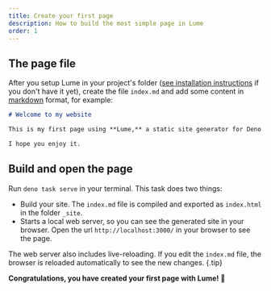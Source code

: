 ```yaml
---
title: Create your first page
description: How to build the most simple page in Lume
order: 1
---
```


## The page file

After you setup Lume in your project's folder
([see installation instructions](../overview/installation.md) if you don't have
it yet), create the file `index.md` and add some content in
[markdown](https://en.wikipedia.org/wiki/Markdown) format, for example:

<lume-code>

```md {title="index.md"}
# Welcome to my website

This is my first page using **Lume,** a static site generator for Deno.

I hope you enjoy it.
```

</lume-code>

## Build and open the page

Run `deno task serve` in your terminal. This task does two things:

- Build your site. The `index.md` file is compiled and exported as `index.html`
  in the folder `_site`.
- Starts a local web server, so you can see the generated site in your browser.
  Open the url `http://localhost:3000/` in your browser to see the page.

The web server also includes live-reloading. If you edit the `index.md` file,
the browser is reloaded automatically to see the new changes. {.tip}

**Congratulations, you have created your first page with Lume! 🎉**
